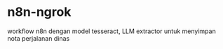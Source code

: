 # n8n-ngrok
workflow n8n dengan model tesseract, LLM extractor untuk menyimpan nota perjalanan dinas 
